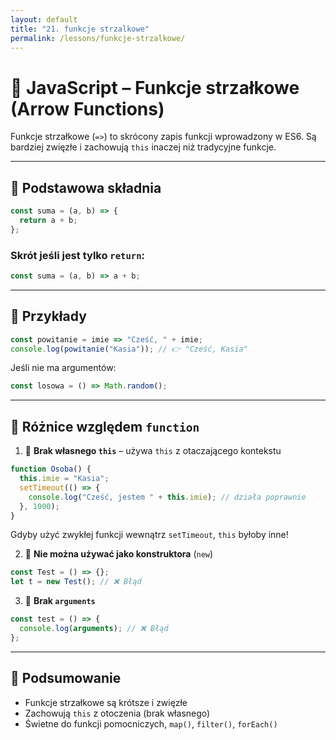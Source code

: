 ```yaml
---
layout: default
title: "21. funkcje strzalkowe"
permalink: /lessons/funkcje-strzalkowe/
---
```


# 🏹 JavaScript – Funkcje strzałkowe (Arrow Functions)

Funkcje strzałkowe (`=>`) to skrócony zapis funkcji wprowadzony w ES6. Są bardziej zwięzłe i zachowują `this` inaczej niż tradycyjne funkcje.

---

## 🔹 Podstawowa składnia

```js
const suma = (a, b) => {
  return a + b;
};
```

### Skrót jeśli jest tylko `return`:

```js
const suma = (a, b) => a + b;
```

---

## 🔹 Przykłady

```js
const powitanie = imie => "Cześć, " + imie;
console.log(powitanie("Kasia")); // 👉 "Cześć, Kasia"
```

Jeśli nie ma argumentów:

```js
const losowa = () => Math.random();
```

---

## 🔸 Różnice względem `function`

1. 📌 **Brak własnego `this`** – używa `this` z otaczającego kontekstu

```js
function Osoba() {
  this.imie = "Kasia";
  setTimeout(() => {
    console.log("Cześć, jestem " + this.imie); // działa poprawnie
  }, 1000);
}
```

Gdyby użyć zwykłej funkcji wewnątrz `setTimeout`, `this` byłoby inne!

2. 📌 **Nie można używać jako konstruktora** (`new`)

```js
const Test = () => {};
let t = new Test(); // ❌ Błąd
```

3. 📌 **Brak `arguments`**

```js
const test = () => {
  console.log(arguments); // ❌ Błąd
};
```

---

## 🧠 Podsumowanie

- Funkcje strzałkowe są krótsze i zwięzłe
- Zachowują `this` z otoczenia (brak własnego)
- Świetne do funkcji pomocniczych, `map()`, `filter()`, `forEach()`
